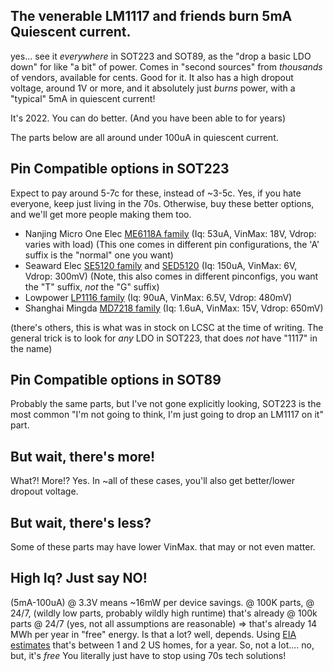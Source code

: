 ## The venerable LM1117 and friends burn 5mA Quiescent current.
yes... see it _everywhere_ in SOT223 and SOT89, as the "drop a basic LDO down" for like "a bit" of power.
Comes in "second sources" from _thousands_ of vendors, available for cents.  Good for it.
It also has a high dropout voltage, around 1V or more, and it absolutely just _burns_ power,
with a "typical" 5mA in quiescent current!

It's 2022. You can do better.  (And you have been able to for years)

The parts below are all around under 100uA in quiescent current.

## Pin Compatible options in SOT223
Expect to pay around 5-7c for these, instead of ~3-5c.  Yes, if you hate everyone, keep just living in the 70s.
Otherwise, buy these better options, and we'll get more people making them too.

* Nanjing Micro One Elec [ME6118A family](https://lcsc.com/product-detail/Linear-Voltage-Regulators-LDO_MICRONE-Nanjing-Micro-One-Elec-ME6118A50B3G_C151064.html) (Iq: 53uA, VinMax: 18V, Vdrop: varies with load)
 (This one comes in different pin configurations, the 'A' suffix is the "normal" one you want)
* Seaward Elec [SE5120 family](https://lcsc.com/product-detail/Linear-Voltage-Regulators-LDO_Seaward-Elec-SE5120ST33-HF_C402714.html) and [SED5120](https://lcsc.com/product-detail/Linear-Voltage-Regulators-LDO_Seaward-Elec-SED5120_C2838439.html) (Iq: 150uA, VinMax: 6V, Vdrop: 300mV) (Note, this also comes in different pinconfigs, you want the "T" suffix, _not_ the "G" suffix)
* Lowpower [LP1116 family](https://lcsc.com/product-detail/Linear-Voltage-Regulators-LDO_LOWPOWER-LP1116-33G3F_C517179.html) (Iq: 90uA, VinMax: 6.5V, Vdrop: 480mV)
* Shanghai Mingda [MD7218 family](https://lcsc.com/product-detail/Linear-Voltage-Regulators-LDO_Shanghai-Mingda-Microelectronics-MD7218C50YA2_C920492.html) (Iq: 1.6uA, VinMax: 15V, Vdrop: 650mV)

(there's others, this is what was in stock on LCSC at the time of writing.  The general trick is to look
 for _any_ LDO in SOT223, that does _not_ have "1117" in the name)

## Pin Compatible options in SOT89
Probably the same parts, but I've not gone explicitly looking, SOT223 is the most common "I'm not going to think,
I'm just going to drop an LM1117 on it" part. 

## But wait, there's more!
What?! More!?  Yes.  In ~all of these cases, you'll also get better/lower dropout voltage.

## But wait, there's less?
Some of these parts may have lower VinMax.  that may or not even matter.

## High Iq? Just say NO!
(5mA-100uA) @ 3.3V means ~16mW per device savings.
@ 100K parts, @ 24/7, (wildly low parts, probably wildly high runtime) that's already
@ 100k parts @ 24/7 (yes, not all assumptions are reasonable) => that's already 14 MWh per year in "free" energy.
Is that a lot? well, depends. Using [EIA estimates](https://www.eia.gov/tools/faqs/faq.php?id=97&t=3) that's between 1 and 2 US homes, for a year.  So, not a lot.... no, but, it's _free_ You literally just have to stop using 70s tech solutions!
